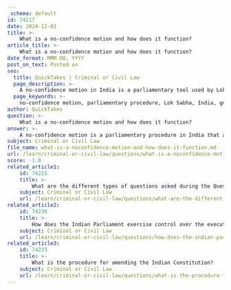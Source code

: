 ```yaml
---
_schema: default
id: 74217
date: 2024-12-01
title: >-
    What is a no-confidence motion and how does it function?
article_title: >-
    What is a no-confidence motion and how does it function?
date_format: MMM DD, YYYY
post_on_text: Posted on
seo:
  title: QuickTakes | Criminal or Civil Law
  page_description: >-
    A no-confidence motion in India is a parliamentary tool used by Lok Sabha members to express their lack of confidence in the government, triggering debates and potential government resignation.
  page_keywords: >-
    no-confidence motion, parliamentary procedure, Lok Sabha, India, government credibility, opposition challenge, political accountability, voting process, historical context, government resignation
author: QuickTakes
question: >-
    What is a no-confidence motion and how does it function?
answer: >-
    A no-confidence motion is a parliamentary procedure in India that allows members of the Lok Sabha to express their lack of confidence in the government. This motion is significant as it serves as a mechanism for the opposition to challenge the ruling government's authority and mandate.\n\n### Functioning of a No-Confidence Motion:\n\n1. **Initiation**: Any member of the Lok Sabha can move a no-confidence motion, but it must be supported by at least 50 other members. The motion must be in writing, signed by the member who is moving it, and submitted to the Speaker of the Lok Sabha on a sitting day.\n\n2. **Acceptance**: The Speaker of the Lok Sabha will review the motion. If it meets the necessary criteria, the Speaker will admit it, and a date for a debate will be announced, typically within 10 days.\n\n3. **Debate**: The motion is then debated in the Lok Sabha. The member who submitted the motion will present the reasons for the lack of confidence, and the government will have the opportunity to respond.\n\n4. **Voting**: Following the debate, a vote is conducted. If the no-confidence motion receives a majority of votes in favor, the government is deemed to have lost the confidence of the Lok Sabha and is required to resign. This can lead to the formation of a new government or the calling of fresh elections.\n\n5. **Historical Context**: Since the first no-confidence motion was moved in 1963, there have been a total of 27 no-confidence motions in India. The government of Indira Gandhi faced the maximum number of such motions.\n\n### Importance:\nNo-confidence motions are crucial political events that reflect the opposition's ability to unite against the ruling party and can significantly impact the political landscape of the country. They are a vital aspect of the parliamentary system, ensuring that the government remains accountable to the elected representatives of the people.\n\nIn summary, a no-confidence motion is a powerful tool within the parliamentary framework of India, allowing for the assessment of the government's legitimacy and effectiveness.
subject: Criminal or Civil Law
file_name: what-is-a-noconfidence-motion-and-how-does-it-function.md
url: /learn/criminal-or-civil-law/questions/what-is-a-noconfidence-motion-and-how-does-it-function
score: -1.0
related_article1:
    id: 74215
    title: >-
        What are the different types of questions asked during the Question Hour?
    subject: Criminal or Civil Law
    url: /learn/criminal-or-civil-law/questions/what-are-the-different-types-of-questions-asked-during-the-question-hour
related_article2:
    id: 74230
    title: >-
        How does the Indian Parliament exercise control over the executive?
    subject: Criminal or Civil Law
    url: /learn/criminal-or-civil-law/questions/how-does-the-indian-parliament-exercise-control-over-the-executive
related_article3:
    id: 74233
    title: >-
        What is the procedure for amending the Indian Constitution?
    subject: Criminal or Civil Law
    url: /learn/criminal-or-civil-law/questions/what-is-the-procedure-for-amending-the-indian-constitution
---
```


&nbsp;